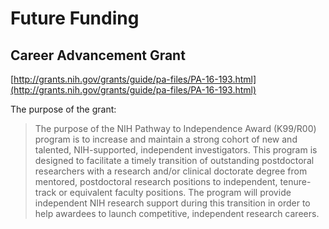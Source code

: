 # Future Funding

## Career Advancement Grant

[http://grants.nih.gov/grants/guide/pa-files/PA-16-193.html](http://grants.nih.gov/grants/guide/pa-files/PA-16-193.html)

The purpose of the grant:
> The purpose of the NIH Pathway to Independence Award (K99/R00) program is to increase and maintain a strong cohort of new and talented, NIH-supported, independent investigators. This program is designed to facilitate a timely transition of outstanding postdoctoral researchers with a research and/or clinical doctorate degree from mentored, postdoctoral research positions to independent, tenure-track or equivalent faculty positions. The program will provide independent NIH research support during this transition in order to help awardees to launch competitive, independent research careers.
